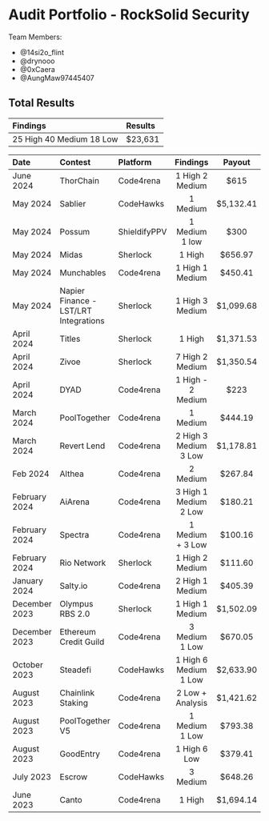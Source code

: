 # Audit Portfolio - RockSolid Security

Team Members:
- @14si2o_flint
- @drynooo
- @0xCaera
- @AungMaw97445407



## Total Results


| Findings             | Results    | 
|:-------------------|:-------------|
| 25 High 40 Medium 18 Low  | $23,631 |

| Date             | Contest                                                                       | Platform                                                                                 | Findings | Payout |
|:-------------------|:------------------------------------------------------------------------------|:--------------------------------------------------------------------------------------------|:-------:|:-------:|
|June 2024 | ThorChain | Code4rena | 1 High 2 Medium |$615 |
|May 2024  | Sablier | CodeHawks |1 Medium |$5,132.41 |
|May 2024  | Possum | ShieldifyPPV | 1 Medium 1 low | $300|
|May 2024 | Midas | Sherlock | 1 High |$656.97 |
|May 2024  | Munchables | Code4rena | 1 High 1 Medium |$450.41 |
|May 2024  | Napier Finance - LST/LRT Integrations | Sherlock | 1 High 3 Medium |$1,099.68 |
|April 2024  | Titles | Sherlock | 1 High |$1,371.53 |
|April 2024  | Zivoe | Sherlock | 7 High 2 Medium |$1,350.54 |
| April 2024 | DYAD | Code4rena | 1 High - 2 Medium | $223 |
|March 2024  | PoolTogether | Code4rena | 1 Medium |$444.19 |
|March 2024  | Revert Lend | Code4rena | 2 High 3 Medium 3 Low  |$1,178.81 |
|Feb 2024  | Althea | Code4rena | 2 Medium  | $267.84|
|February 2024  | AiArena | Code4rena | 3 High 1 Medium 2 Low | $180.21 |
|February 2024  | Spectra | Code4rena | 1 Medium + 3 Low | $100.16 |
|February 2024  | Rio Network | Sherlock | 1 High 2 Medium |$111.60 |
| January 2024 | Salty.io | Code4rena | 2 High 1 Medium | $405.39 |
|December 2023  | Olympus RBS 2.0 | Sherlock | 1 High 1 Medium | $1,502.09 |
|December 2023  | Ethereum Credit Guild | Code4rena | 3 Medium 1 Low | $670.05 |
|October 2023  | Steadefi | CodeHawks | 1 High 6 Medium 1 Low | $2,633.90 |
|August 2023  | Chainlink Staking | Code4rena | 2 Low + Analysis  | $1,421.62|
|August 2023  | PoolTogether V5 | Code4rena | 1 Medium 1 Low | $793.38|
|August 2023  | GoodEntry| Code4rena | 1 High 6 Low | $379.41|
|July 2023  | Escrow | CodeHawks | 3 Medium  | $648.26|
|June 2023 | Canto   | Code4rena | 1 High  | $1,694.14|


             







                     
